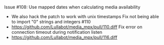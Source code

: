 Issue #108: Use mapped dates when calculating media availability
 * We also hack the patch to work with unix timestamps
Fix not being able to import "0" strings and integers #110
 * https://github.com/Lullabot/media_mpx/pull/110.diff
Fix error on connection timeout during notification listen
* https://github.com/Lullabot/media_mpx/pull/116.diff
